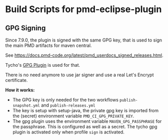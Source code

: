 # Build Scripts for pmd-eclipse-plugin

## GPG Signing

Since 7.9.0, the plugin is signed with the same GPG key, that is used to sign the main PMD artifacts
for maven central.

See <https://docs.pmd-code.org/latest/pmd_userdocs_signed_releases.html>.

Tycho's [GPG Plugin](https://tycho.eclipseprojects.io/doc/latest/tycho-gpg-plugin/sign-p2-artifacts-mojo.html)
is used for that.

There is no need anymore to use jar signer and use a real Let's Encrypt certificate.

**How it works:**

* The GPG key is only needed for the two workflows `publish-snapshot.yml` and `publish-releases.yml`
* The key is setup with setup-java, the private gpg key is imported from the (secret) environment
  variable `PMD_CI_GPG_PRIVATE_KEY`.
* The gpg plugin uses the environment variable `MAVEN_GPG_PASSPHRASE` for the passphrase. This is
  configured as well as a secret. The tycho gpg plugin is activated only when profile `sign` is activated.
